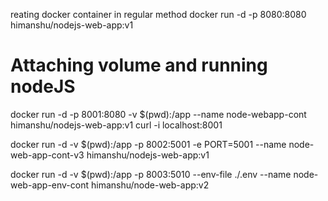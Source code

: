 reating docker container in regular method
docker run -d -p 8080:8080 himanshu/nodejs-web-app:v1

# Attaching volume and running nodeJS
docker run -d -p 8001:8080 -v $(pwd):/app --name node-webapp-cont himanshu/nodejs-web-app:v1
curl -i localhost:8001


docker run -d -v $(pwd):/app -p 8002:5001  -e PORT=5001 --name node-web-app-cont-v3  himanshu/nodejs-web-app:v1

docker run -d -v $(pwd):/app -p 8003:5010  --env-file ./.env  --name node-web-app-env-cont  himanshu/node-web-app:v2
